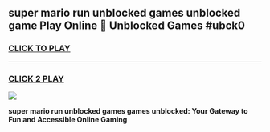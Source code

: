 
## super mario run unblocked games unblocked game Play Online 👋 Unblocked Games #ubck0
<h3>
<a href="https://premium.freeplayer.one?title=super_mario_run_unblocked_games&ref=21F">CLICK TO PLAY</a></h3>
<hr>

<h3>
<a href="https://premium.freeplayer.one?title=super_mario_run_unblocked_games&ref=21F">CLICK 2 PLAY</a>
  
</h3>

<a href="https://premium.freeplayer.one?title=super_mario_run_unblocked_games&ref=21F/"><img src="https://clearcache.store/games.png"></a>


**super mario run unblocked games games unblocked: Your Gateway to Fun and Accessible Online Gaming**
